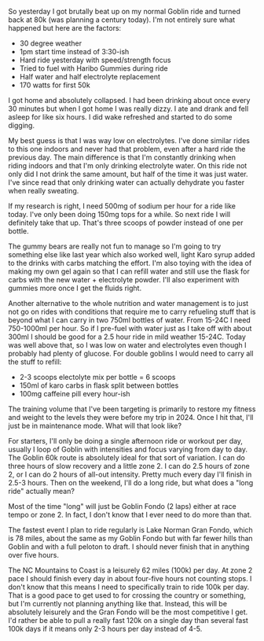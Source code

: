 So yesterday I got brutally beat up on my normal Goblin ride and turned back at 80k (was planning a century today). I'm not entirely sure what happened but here are the factors:

- 30 degree weather
- 1pm start time instead of 3:30-ish
- Hard ride yesterday with speed/strength focus
- Tried to fuel with Haribo Gummies during ride
- Half water and half electrolyte replacement
- 170 watts for first 50k

I got home and absolutely collapsed. I had been drinking about once every 30 minutes but when I got home I was really dizzy. I ate and drank and fell asleep for like six hours. I did wake refreshed and started to do some digging.

My best guess is that I was way low on electrolytes. I've done similar rides to this one indoors and never had that problem, even after a hard ride the previous day. The main difference is that I'm constantly drinking when riding indoors and that I'm only drinking electrolyte water. On this ride not only did I not drink the same amount, but half of the time it was just water. I've since read that only drinking water can actually dehydrate you faster when really sweating. 

If my research is right, I need 500mg of sodium per hour for a ride like today. I've only been doing 150mg tops for a while. So next ride I will definitely take that up. That's three scoops of powder instead of one per bottle.

The gummy bears are really not fun to manage so I'm going to try something else like last year which also worked well, light Karo syrup added to the drinks with carbs matching the effort. I'm also toying with the idea of making my own gel again so that I can refill water and still use the flask for carbs with the new water + electrolyte powder. I'll also experiment with gummies more once I get the fluids right.

Another alternative to the whole nutrition and water management is to just not go on rides with conditions that require me to carry refueling stuff that is beyond what I can carry in two 750ml bottles of water. From 15-24C I need 750-1000ml per hour. So if I pre-fuel with water just as I take off with about 300ml I should be good for a 2.5 hour ride in mild weather 15-24C. Today was well above that, so I was low on water and electrolytes even though I probably had plenty of glucose. For double goblins I would need to carry all the stuff to refill:

- 2-3 scoops electolyte mix per bottle = 6 scoops
- 150ml of karo carbs in flask split between bottles
- 100mg caffeine pill every hour-ish

The training volume that I've been targeting is primarily to restore my fitness and weight to the levels they were before my trip in 2024. Once I hit that, I'll just be in maintenance mode. What will that look like?

For starters, I'll only be doing a single afternoon ride or workout per day, usually I loop of Goblin with intensities and focus varying from day to day. The Goblin 60k route is absolutely ideal for that sort of variation. I can do three hours of slow recovery and a little zone 2. I can do 2.5 hours of zone 2, or I can do 2 hours of all-out intensity. Pretty much every day I'll finish in 2.5-3 hours. Then on the weekend, I'll do a long ride, but what does a "long ride" actually mean? 

Most of the time "long" will just be Goblin Fondo (2 laps) either at race tempo or zone 2. In fact, I don't know that I ever need to do more than that. 

The fastest event I plan to ride regularly is Lake Norman Gran Fondo, which is 78 miles, about the same as my Goblin Fondo but with far fewer hills than Goblin and with a full peloton to draft. I should never finish that in anything over five hours.

The NC Mountains to Coast is a leisurely 62 miles (100k) per day. At zone 2 pace I should finish every day in about four-five hours not counting stops. I don't know that this means I need to specifically train to ride 100k per day. That is a good pace to get used to for crossing the country or something, but I'm currently not planning anything like that. Instead, this will be absolutely leisurely and the Gran Fondo will be the most competitive I get. I'd rather be able to pull a really fast 120k on a single day than several fast 100k days if it means only 2-3 hours per day instead of 4-5.